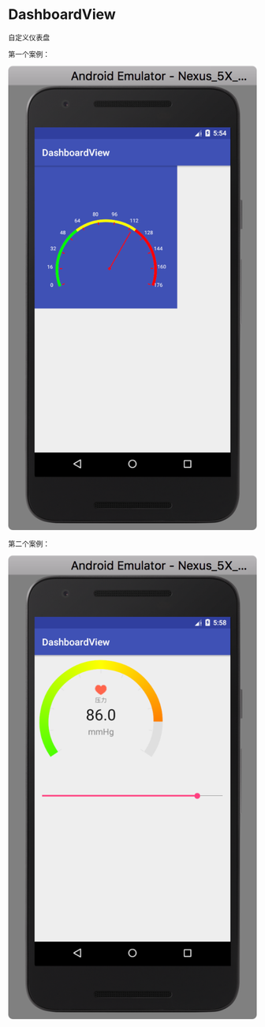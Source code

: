 # DashboardView
自定义仪表盘

第一个案例：

![image](https://github.com/Giousa/DashboardView/blob/master/screenshot/first.png)

第二个案例：

![image](https://github.com/Giousa/DashboardView/blob/master/screenshot/second2.png)
